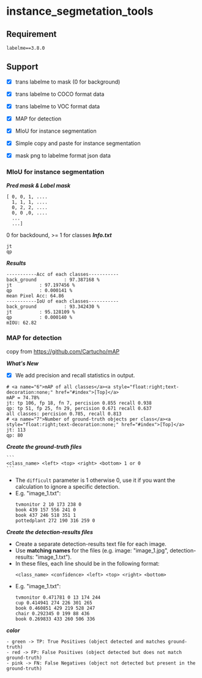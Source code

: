 
# instance_segmetation_tools
## Requirement
```
labelme==3.8.0
```
## Support
- [x] trans labelme to mask (0 for background)
- [x] trans labelme to COCO format data
- [x] trans labelme to VOC format data
- [x] MAP for detection 
- [x] MIoU for instance segmentation
- [x] Simple copy and paste for instance segmentation
- [x] mask png to labelme format json data


### MIoU for instance segmentation
***Pred mask & Label mask***
```
[ 0, 0, 1, ....
  1, 1, 1, ....
  0, 2, 2, ....
  0, 0 ,0, ....
  ...
  ...]
```
0 for backdound,  >= 1 for classes
***Info.txt***
```
jt
qp
```
***Results***
```
-----------Acc of each classes-----------
back_ground          : 97.387168 %	
jt          : 97.197456 %	
qp          : 0.000141 %	
mean Pixel Acc: 64.86
-----------IoU of each classes-----------
back_ground          : 93.342430 %	
jt          : 95.128109 %	
qp          : 0.000140 %	
mIOU: 62.82
```


### MAP for detection

copy from https://github.com/Cartucho/mAP

***What's New***
- [x] We add precision and recall statistics in output.
```
# <a name="6">mAP of all classes</a><a style="float:right;text-decoration:none;" href="#index">[Top]</a>
mAP = 74.78%
jt: tp 106, fp 18, fn 7, percision 0.855 recall 0.938
qp: tp 51, fp 25, fn 29, percision 0.671 recall 0.637
all classes: percision 0.785, recall 0.813
# <a name="7">Number of ground-truth objects per class</a><a style="float:right;text-decoration:none;" href="#index">[Top]</a>
jt: 113
qp: 80
```

***Create the ground-truth files***

    ```
    <class_name> <left> <top> <right> <bottom> 1 or 0
    ```
- The `difficult` parameter is 1 otherwise 0, use it if you want the calculation to ignore a specific detection.
- E.g. "image_1.txt":
    ```
    tvmonitor 2 10 173 238 0
    book 439 157 556 241 0
    book 437 246 518 351 1
    pottedplant 272 190 316 259 0
    ```

***Create the detection-results files***

- Create a separate detection-results text file for each image.
- Use **matching names** for the files (e.g. image: "image_1.jpg", detection-results: "image_1.txt").
- In these files, each line should be in the following format:
    ```
    <class_name> <confidence> <left> <top> <right> <bottom>
    ```
- E.g. "image_1.txt":
    ```
    tvmonitor 0.471781 0 13 174 244
    cup 0.414941 274 226 301 265
    book 0.460851 429 219 528 247
    chair 0.292345 0 199 88 436
    book 0.269833 433 260 506 336
    ```

***color***
```
- green -> TP: True Positives (object detected and matches ground-truth)
- red -> FP: False Positives (object detected but does not match ground-truth)
- pink -> FN: False Negatives (object not detected but present in the ground-truth)
```
